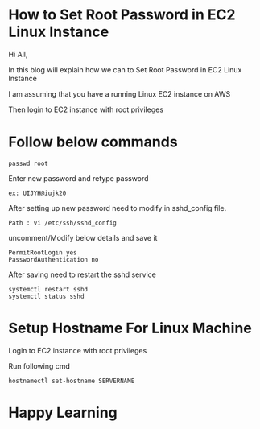 # How to Set Root Password in EC2 Linux Instance
Hi All,
 
In this blog will explain how we can to Set Root Password in EC2 Linux Instance

I am assuming that you have a running Linux EC2 instance on AWS

Then login to EC2 instance with root privileges 

# Follow below commands
```
passwd root
```
Enter new password and retype password
```
ex: UIJYH@iujk20
```
After setting up new password need to modify in sshd_config file.
```
Path : vi /etc/ssh/sshd_config
```
uncomment/Modify below details and save it
```
PermitRootLogin yes
PasswordAuthentication no
```
After saving need to restart the sshd service
```
systemctl restart sshd
systemctl status sshd
```

# Setup Hostname For Linux Machine

Login to EC2 instance with root privileges 

Run following cmd
```
hostnamectl set-hostname SERVERNAME
```

# Happy Learning
